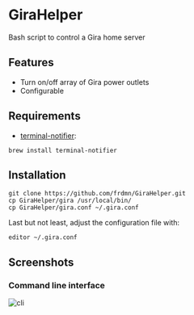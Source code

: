 GiraHelper
==========

Bash script to control a Gira home server

## Features

* Turn on/off array of Gira power outlets
* Configurable

## Requirements

* [terminal-notifier](https://github.com/alloy/terminal-notifier):

```shell
brew install terminal-notifier
```

## Installation

```shell
git clone https://github.com/frdmn/GiraHelper.git
cp GiraHelper/gira /usr/local/bin/
cp GiraHelper/gira.conf ~/.gira.conf
```

Last but not least, adjust the configuration file with:

```shell
editor ~/.gira.conf
```

## Screenshots

### Command line interface

![cli](http://static.yeahwh.at/plugins/GiraHelper/1_cli.png)
